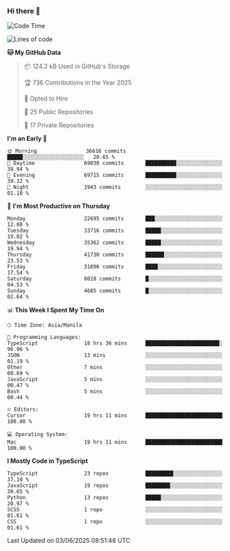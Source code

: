 ### Hi there 👋

<!--START_SECTION:waka-->
![Code Time](http://img.shields.io/badge/Code%20Time-1%2C793%20hrs%208%20mins-blue)

![Lines of code](https://img.shields.io/badge/From%20Hello%20World%20I%27ve%20Written-66.8%20million%20lines%20of%20code-blue)

**🐱 My GitHub Data** 

> 📦 124.2 kB Used in GitHub's Storage 
 > 
> 🏆 736 Contributions in the Year 2025
 > 
> 💼 Opted to Hire
 > 
> 📜 25 Public Repositories 
 > 
> 🔑 17 Private Repositories 
 > 
**I'm an Early 🐤** 

```text
🌞 Morning                36616 commits       █████░░░░░░░░░░░░░░░░░░░░   20.65 % 
🌆 Daytime                69038 commits       ██████████░░░░░░░░░░░░░░░   38.94 % 
🌃 Evening                69715 commits       ██████████░░░░░░░░░░░░░░░   39.32 % 
🌙 Night                  1943 commits        ░░░░░░░░░░░░░░░░░░░░░░░░░   01.10 % 
```
📅 **I'm Most Productive on Thursday** 

```text
Monday                   22695 commits       ███░░░░░░░░░░░░░░░░░░░░░░   12.80 % 
Tuesday                  33716 commits       █████░░░░░░░░░░░░░░░░░░░░   19.02 % 
Wednesday                35362 commits       █████░░░░░░░░░░░░░░░░░░░░   19.94 % 
Thursday                 41730 commits       ██████░░░░░░░░░░░░░░░░░░░   23.53 % 
Friday                   31096 commits       ████░░░░░░░░░░░░░░░░░░░░░   17.54 % 
Saturday                 8028 commits        █░░░░░░░░░░░░░░░░░░░░░░░░   04.53 % 
Sunday                   4685 commits        █░░░░░░░░░░░░░░░░░░░░░░░░   02.64 % 
```


📊 **This Week I Spent My Time On** 

```text
🕑︎ Time Zone: Asia/Manila

💬 Programming Languages: 
TypeScript               18 hrs 36 mins      ████████████████████████░   96.96 % 
JSON                     13 mins             ░░░░░░░░░░░░░░░░░░░░░░░░░   01.19 % 
Other                    7 mins              ░░░░░░░░░░░░░░░░░░░░░░░░░   00.69 % 
JavaScript               5 mins              ░░░░░░░░░░░░░░░░░░░░░░░░░   00.47 % 
Bash                     5 mins              ░░░░░░░░░░░░░░░░░░░░░░░░░   00.44 % 

🔥 Editors: 
Cursor                   19 hrs 11 mins      █████████████████████████   100.00 % 

💻 Operating System: 
Mac                      19 hrs 11 mins      █████████████████████████   100.00 % 
```

**I Mostly Code in TypeScript** 

```text
TypeScript               23 repos            █████████░░░░░░░░░░░░░░░░   37.10 % 
JavaScript               19 repos            ████████░░░░░░░░░░░░░░░░░   30.65 % 
Python                   13 repos            █████░░░░░░░░░░░░░░░░░░░░   20.97 % 
SCSS                     1 repo              ░░░░░░░░░░░░░░░░░░░░░░░░░   01.61 % 
CSS                      1 repo              ░░░░░░░░░░░░░░░░░░░░░░░░░   01.61 % 
```




 Last Updated on 03/06/2025 08:51:48 UTC
<!--END_SECTION:waka-->
